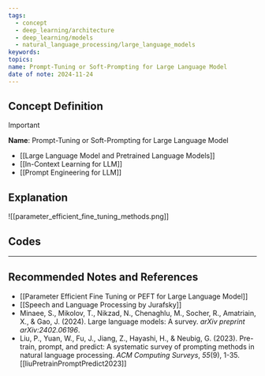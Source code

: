 ```yaml
---
tags:
  - concept
  - deep_learning/architecture
  - deep_learning/models
  - natural_language_processing/large_language_models
keywords: 
topics: 
name: Prompt-Tuning or Soft-Prompting for Large Language Model
date of note: 2024-11-24
---
```


## Concept Definition

>[!important]
>**Name**: Prompt-Tuning or Soft-Prompting for Large Language Model


- [[Large Language Model and Pretrained Language Models]]
- [[In-Context Learning for LLM]]
- [[Prompt Engineering for LLM]]

## Explanation

![[parameter_efficient_fine_tuning_methods.png]]

## Codes





-----------
##  Recommended Notes and References




- [[Parameter Efficient Fine Tuning or PEFT for Large Language Model]]
- [[Speech and Language Processing by Jurafsky]] 
- Minaee, S., Mikolov, T., Nikzad, N., Chenaghlu, M., Socher, R., Amatriain, X., & Gao, J. (2024). Large language models: A survey. _arXiv preprint arXiv:2402.06196_.
- Liu, P., Yuan, W., Fu, J., Jiang, Z., Hayashi, H., & Neubig, G. (2023). Pre-train, prompt, and predict: A systematic survey of prompting methods in natural language processing. _ACM Computing Surveys_, _55_(9), 1-35. [[liuPretrainPromptPredict2023]]